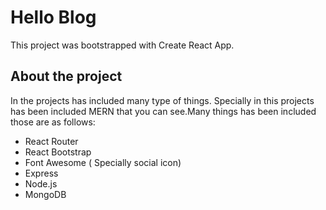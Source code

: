# Hello Blog

This project was bootstrapped with Create React App.


## About the project 

In the projects has included many type of things. Specially in this projects has been included MERN that you can see.Many things has been included those are as follows:

* React Router
* React Bootstrap
* Font Awesome ( Specially social icon)
* Express
* Node.js
* MongoDB
